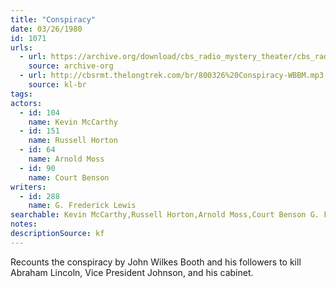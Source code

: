 ```yaml
---
title: "Conspiracy"
date: 03/26/1980
id: 1071
urls: 
  - url: https://archive.org/download/cbs_radio_mystery_theater/cbs_radio_mystery_theater-1051-1100.zip/cbs_radio_mystery_theater-1051-1100%2Fcbsrmt_1071_conspiracy.mp3
    source: archive-org
  - url: http://cbsrmt.thelongtrek.com/br/800326%20Conspiracy-WBBM.mp3
    source: kl-br
tags: 
actors:  
  - id: 104
    name: Kevin McCarthy  
  - id: 151
    name: Russell Horton  
  - id: 64
    name: Arnold Moss  
  - id: 90
    name: Court Benson
writers:  
  - id: 288
    name: G. Frederick Lewis
searchable: Kevin McCarthy,Russell Horton,Arnold Moss,Court Benson G. Frederick Lewis
notes: 
descriptionSource: kf
---
```

Recounts the conspiracy by John Wilkes Booth and his followers to kill Abraham Lincoln, Vice President Johnson, and his cabinet.